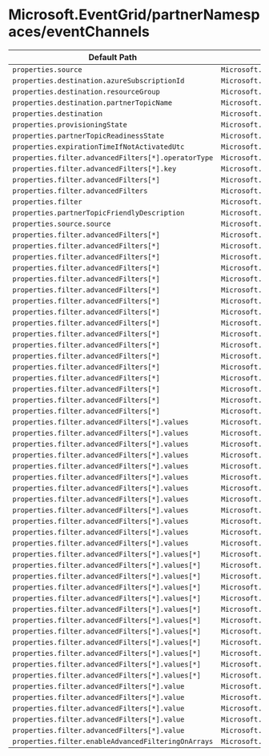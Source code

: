 # Microsoft.EventGrid/partnerNamespaces/eventChannels

| Default Path | Alias |
|---|---|
| `properties.source` | `Microsoft.EventGrid/partnerNamespaces/eventChannels/source` |
| `properties.destination.azureSubscriptionId` | `Microsoft.EventGrid/partnerNamespaces/eventChannels/destination.azureSubscriptionId` |
| `properties.destination.resourceGroup` | `Microsoft.EventGrid/partnerNamespaces/eventChannels/destination.resourceGroup` |
| `properties.destination.partnerTopicName` | `Microsoft.EventGrid/partnerNamespaces/eventChannels/destination.partnerTopicName` |
| `properties.destination` | `Microsoft.EventGrid/partnerNamespaces/eventChannels/destination` |
| `properties.provisioningState` | `Microsoft.EventGrid/partnerNamespaces/eventChannels/provisioningState` |
| `properties.partnerTopicReadinessState` | `Microsoft.EventGrid/partnerNamespaces/eventChannels/partnerTopicReadinessState` |
| `properties.expirationTimeIfNotActivatedUtc` | `Microsoft.EventGrid/partnerNamespaces/eventChannels/expirationTimeIfNotActivatedUtc` |
| `properties.filter.advancedFilters[*].operatorType` | `Microsoft.EventGrid/partnerNamespaces/eventChannels/filter.advancedFilters[*].operatorType` |
| `properties.filter.advancedFilters[*].key` | `Microsoft.EventGrid/partnerNamespaces/eventChannels/filter.advancedFilters[*].key` |
| `properties.filter.advancedFilters[*]` | `Microsoft.EventGrid/partnerNamespaces/eventChannels/filter.advancedFilters[*]` |
| `properties.filter.advancedFilters` | `Microsoft.EventGrid/partnerNamespaces/eventChannels/filter.advancedFilters` |
| `properties.filter` | `Microsoft.EventGrid/partnerNamespaces/eventChannels/filter` |
| `properties.partnerTopicFriendlyDescription` | `Microsoft.EventGrid/partnerNamespaces/eventChannels/partnerTopicFriendlyDescription` |
| `properties.source.source` | `Microsoft.EventGrid/partnerNamespaces/eventChannels/source.source` |
| `properties.filter.advancedFilters[*]` | `Microsoft.EventGrid/partnerNamespaces/eventChannels/filter.advancedFilters[*].StringContains` |
| `properties.filter.advancedFilters[*]` | `Microsoft.EventGrid/partnerNamespaces/eventChannels/filter.advancedFilters[*].StringEndsWith` |
| `properties.filter.advancedFilters[*]` | `Microsoft.EventGrid/partnerNamespaces/eventChannels/filter.advancedFilters[*].StringBeginsWith` |
| `properties.filter.advancedFilters[*]` | `Microsoft.EventGrid/partnerNamespaces/eventChannels/filter.advancedFilters[*].StringNotIn` |
| `properties.filter.advancedFilters[*]` | `Microsoft.EventGrid/partnerNamespaces/eventChannels/filter.advancedFilters[*].StringIn` |
| `properties.filter.advancedFilters[*]` | `Microsoft.EventGrid/partnerNamespaces/eventChannels/filter.advancedFilters[*].BoolEquals` |
| `properties.filter.advancedFilters[*]` | `Microsoft.EventGrid/partnerNamespaces/eventChannels/filter.advancedFilters[*].NumberGreaterThanOrEquals` |
| `properties.filter.advancedFilters[*]` | `Microsoft.EventGrid/partnerNamespaces/eventChannels/filter.advancedFilters[*].NumberLessThanOrEquals` |
| `properties.filter.advancedFilters[*]` | `Microsoft.EventGrid/partnerNamespaces/eventChannels/filter.advancedFilters[*].NumberGreaterThan` |
| `properties.filter.advancedFilters[*]` | `Microsoft.EventGrid/partnerNamespaces/eventChannels/filter.advancedFilters[*].NumberLessThan` |
| `properties.filter.advancedFilters[*]` | `Microsoft.EventGrid/partnerNamespaces/eventChannels/filter.advancedFilters[*].NumberNotIn` |
| `properties.filter.advancedFilters[*]` | `Microsoft.EventGrid/partnerNamespaces/eventChannels/filter.advancedFilters[*].NumberIn` |
| `properties.filter.advancedFilters[*]` | `Microsoft.EventGrid/partnerNamespaces/eventChannels/filter.advancedFilters[*].StringNotContains` |
| `properties.filter.advancedFilters[*]` | `Microsoft.EventGrid/partnerNamespaces/eventChannels/filter.advancedFilters[*].StringNotEndsWith` |
| `properties.filter.advancedFilters[*]` | `Microsoft.EventGrid/partnerNamespaces/eventChannels/filter.advancedFilters[*].StringNotBeginsWith` |
| `properties.filter.advancedFilters[*]` | `Microsoft.EventGrid/partnerNamespaces/eventChannels/filter.advancedFilters[*].NumberNotInRange` |
| `properties.filter.advancedFilters[*]` | `Microsoft.EventGrid/partnerNamespaces/eventChannels/filter.advancedFilters[*].NumberInRange` |
| `properties.filter.advancedFilters[*].values` | `Microsoft.EventGrid/partnerNamespaces/eventChannels/filter.advancedFilters[*].StringContains.values` |
| `properties.filter.advancedFilters[*].values` | `Microsoft.EventGrid/partnerNamespaces/eventChannels/filter.advancedFilters[*].StringEndsWith.values` |
| `properties.filter.advancedFilters[*].values` | `Microsoft.EventGrid/partnerNamespaces/eventChannels/filter.advancedFilters[*].StringBeginsWith.values` |
| `properties.filter.advancedFilters[*].values` | `Microsoft.EventGrid/partnerNamespaces/eventChannels/filter.advancedFilters[*].StringNotIn.values` |
| `properties.filter.advancedFilters[*].values` | `Microsoft.EventGrid/partnerNamespaces/eventChannels/filter.advancedFilters[*].StringIn.values` |
| `properties.filter.advancedFilters[*].values` | `Microsoft.EventGrid/partnerNamespaces/eventChannels/filter.advancedFilters[*].NumberNotIn.values` |
| `properties.filter.advancedFilters[*].values` | `Microsoft.EventGrid/partnerNamespaces/eventChannels/filter.advancedFilters[*].NumberIn.values` |
| `properties.filter.advancedFilters[*].values` | `Microsoft.EventGrid/partnerNamespaces/eventChannels/filter.advancedFilters[*].StringNotContains.values` |
| `properties.filter.advancedFilters[*].values` | `Microsoft.EventGrid/partnerNamespaces/eventChannels/filter.advancedFilters[*].StringNotEndsWith.values` |
| `properties.filter.advancedFilters[*].values` | `Microsoft.EventGrid/partnerNamespaces/eventChannels/filter.advancedFilters[*].StringNotBeginsWith.values` |
| `properties.filter.advancedFilters[*].values` | `Microsoft.EventGrid/partnerNamespaces/eventChannels/filter.advancedFilters[*].NumberNotInRange.values` |
| `properties.filter.advancedFilters[*].values` | `Microsoft.EventGrid/partnerNamespaces/eventChannels/filter.advancedFilters[*].NumberInRange.values` |
| `properties.filter.advancedFilters[*].values[*]` | `Microsoft.EventGrid/partnerNamespaces/eventChannels/filter.advancedFilters[*].StringContains.values[*]` |
| `properties.filter.advancedFilters[*].values[*]` | `Microsoft.EventGrid/partnerNamespaces/eventChannels/filter.advancedFilters[*].StringEndsWith.values[*]` |
| `properties.filter.advancedFilters[*].values[*]` | `Microsoft.EventGrid/partnerNamespaces/eventChannels/filter.advancedFilters[*].StringBeginsWith.values[*]` |
| `properties.filter.advancedFilters[*].values[*]` | `Microsoft.EventGrid/partnerNamespaces/eventChannels/filter.advancedFilters[*].StringNotIn.values[*]` |
| `properties.filter.advancedFilters[*].values[*]` | `Microsoft.EventGrid/partnerNamespaces/eventChannels/filter.advancedFilters[*].StringIn.values[*]` |
| `properties.filter.advancedFilters[*].values[*]` | `Microsoft.EventGrid/partnerNamespaces/eventChannels/filter.advancedFilters[*].NumberNotIn.values[*]` |
| `properties.filter.advancedFilters[*].values[*]` | `Microsoft.EventGrid/partnerNamespaces/eventChannels/filter.advancedFilters[*].NumberIn.values[*]` |
| `properties.filter.advancedFilters[*].values[*]` | `Microsoft.EventGrid/partnerNamespaces/eventChannels/filter.advancedFilters[*].StringNotContains.values[*]` |
| `properties.filter.advancedFilters[*].values[*]` | `Microsoft.EventGrid/partnerNamespaces/eventChannels/filter.advancedFilters[*].StringNotEndsWith.values[*]` |
| `properties.filter.advancedFilters[*].values[*]` | `Microsoft.EventGrid/partnerNamespaces/eventChannels/filter.advancedFilters[*].StringNotBeginsWith.values[*]` |
| `properties.filter.advancedFilters[*].values[*]` | `Microsoft.EventGrid/partnerNamespaces/eventChannels/filter.advancedFilters[*].NumberNotInRange.values[*]` |
| `properties.filter.advancedFilters[*].values[*]` | `Microsoft.EventGrid/partnerNamespaces/eventChannels/filter.advancedFilters[*].NumberInRange.values[*]` |
| `properties.filter.advancedFilters[*].value` | `Microsoft.EventGrid/partnerNamespaces/eventChannels/filter.advancedFilters[*].BoolEquals.value` |
| `properties.filter.advancedFilters[*].value` | `Microsoft.EventGrid/partnerNamespaces/eventChannels/filter.advancedFilters[*].NumberGreaterThanOrEquals.value` |
| `properties.filter.advancedFilters[*].value` | `Microsoft.EventGrid/partnerNamespaces/eventChannels/filter.advancedFilters[*].NumberLessThanOrEquals.value` |
| `properties.filter.advancedFilters[*].value` | `Microsoft.EventGrid/partnerNamespaces/eventChannels/filter.advancedFilters[*].NumberGreaterThan.value` |
| `properties.filter.advancedFilters[*].value` | `Microsoft.EventGrid/partnerNamespaces/eventChannels/filter.advancedFilters[*].NumberLessThan.value` |
| `properties.filter.enableAdvancedFilteringOnArrays` | `Microsoft.EventGrid/partnerNamespaces/eventChannels/filter.enableAdvancedFilteringOnArrays` |

